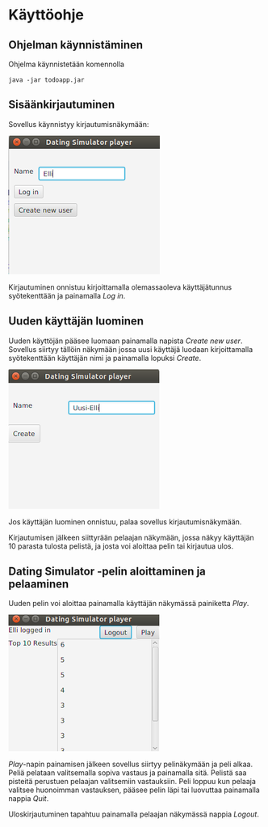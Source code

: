 # Käyttöohje

## Ohjelman käynnistäminen

Ohjelma käynnistetään komennolla 

```
java -jar todoapp.jar
```

## Sisäänkirjautuminen

Sovellus käynnistyy kirjautumisnäkymään:

<img src="https://github.com/ellimansikka/otm-harjoitustyo/blob/master/dokumentointi/kuvat/login.png">

Kirjautuminen onnistuu kirjoittamalla olemassaoleva käyttäjätunnus syötekenttään ja painamalla _Log in_.

## Uuden käyttäjän luominen

Uuden käyttöjän pääsee luomaan painamalla napista _Create new user_. Sovellus siirtyy tällöin näkymään jossa uusi käyttäjä luodaan kirjoittamalla syötekenttään käyttäjän nimi ja painamalla lopuksi _Create_.

<img src="https://github.com/ellimansikka/otm-harjoitustyo/blob/master/dokumentointi/kuvat/newUser.png">

Jos käyttäjän luominen onnistuu, palaa sovellus kirjautumisnäkymään.

Kirjautumisen jälkeen siittyrään pelaajan näkymään, jossa näkyy käyttäjän 10 parasta tulosta pelistä, ja josta voi aloittaa pelin tai kirjautua ulos.

## Dating Simulator -pelin aloittaminen ja pelaaminen

Uuden pelin voi aloittaa painamalla käyttäjän näkymässä painiketta _Play_.

<img src="https://github.com/ellimansikka/otm-harjoitustyo/blob/master/dokumentointi/kuvat/playerScene.png">

_Play_-napin painamisen jälkeen sovellus siirtyy pelinäkymään ja peli alkaa. Peliä pelataan valitsemalla sopiva vastaus ja painamalla sitä. Pelistä saa pisteitä perustuen pelaajan valitsemiin vastauksiin. Peli loppuu kun pelaaja valitsee huonoimman vastauksen, pääsee pelin läpi tai luovuttaa painamalla nappia _Quit_.

Uloskirjautuminen tapahtuu painamalla pelaajan näkymässä nappia _Logout_.
